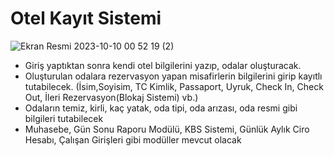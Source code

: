 <h1>Otel Kayıt Sistemi</h1>

![Ekran Resmi 2023-10-10 00 52 19 (2)](https://github.com/CoderMungan/OtelKayit/assets/126997544/7e5c18b5-8be8-4aab-8553-33cfe67fcd73)

- Giriş yaptıktan sonra kendi otel bilgilerini yazıp, odalar oluşturacak.
- Oluşturulan odalara rezervasyon yapan misafirlerin bilgilerini girip kayıtlı tutabilecek. (İsim,Soyisim, TC Kimlik, Passaport, Uyruk, Check In, Check Out, İleri Rezervasyon(Blokaj Sistemi) vb.)
- Odaların temiz, kirli, kaç yatak, oda tipi, oda arızası, oda resmi gibi bilgileri tutabilecek
- Muhasebe, Gün Sonu Raporu Modülü, KBS Sistemi, Günlük Aylık Ciro Hesabı, Çalışan Girişleri gibi modüller mevcut olacak





